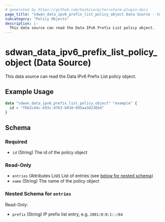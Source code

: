 ```yaml
---
# generated by https://github.com/hashicorp/terraform-plugin-docs
page_title: "sdwan_data_ipv6_prefix_list_policy_object Data Source - terraform-provider-sdwan"
subcategory: "Policy Objects"
description: |-
  This data source can read the Data IPv6 Prefix List policy object.
---
```


# sdwan_data_ipv6_prefix_list_policy_object (Data Source)

This data source can read the Data IPv6 Prefix List policy object.

## Example Usage

```terraform
data "sdwan_data_ipv6_prefix_list_policy_object" "example" {
  id = "f6b2c44c-693c-4763-b010-895aa3d236bd"
}
```

<!-- schema generated by tfplugindocs -->
## Schema

### Required

- `id` (String) The id of the policy object

### Read-Only

- `entries` (Attributes List) List of entries (see [below for nested schema](#nestedatt--entries))
- `name` (String) The name of the policy object

<a id="nestedatt--entries"></a>
### Nested Schema for `entries`

Read-Only:

- `prefix` (String) IP prefix list entry, e.g. `2001:0:0:1::/64`


